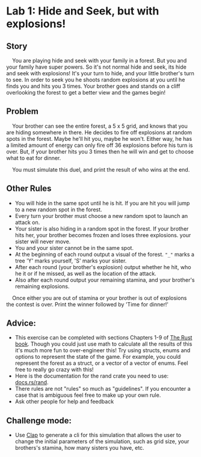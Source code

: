 # Lab 1: Hide and Seek, but with explosions!

## Story ##
&nbsp;&nbsp;&nbsp; You are playing hide and seek with your family in a forest. But you and your family have super powers. So it's not normal hide and seek, its hide and seek with explosions!
It's your turn to hide, and your little brother's turn to see. In order to seek you he shoots random explosions at you until he finds you and hits you 3 times. Your brother goes and stands on a cliff overlooking the forest to get a better view and the games begin!


## Problem ##
&nbsp;&nbsp;&nbsp; 
Your brother can see the entire forest, a 5 x 5 grid, and knows that you are hiding somewhere in there. He decides to fire off explosions at random spots in the forest. Maybe he'll hit you, maybe he won't. Either way, he has a limited amount of energy can only fire off 36 explosions before his turn is over. But, if your brother hits you 3 times then he will win and get to choose what to eat for dinner.

&nbsp;&nbsp;&nbsp; You must simulate this duel, and print the result of who wins at the end.

## Other Rules ##
- You will hide in the same spot until he is hit. If you are hit you will jump to a new random spot in the forest.
- Every turn your brother must choose a new random spot to launch an attack on.
- Your sister is also hiding in a random spot in the forest. If your brother hits her, your brother becomes frozen and loses three explosions. your sister will never move.
- You and your sister cannot be in the same spot.
- At the beginning of each round output a visual of the forest. `"_"` marks a tree 'Y' marks yourself, 'S' marks your sister.
- After each round (your brother's explosion) output whether he hit, who he it or if he missed, as well as the location of the attack.
- Also after each round output your remaining stamina, and your brother's remaining explosions.

&nbsp;&nbsp;&nbsp; Once either you are out of stamina or your brother is out of explosions the contest is over. Print the winner followed by 'Time for dinner!'

## Advice:
- This exercise can be completed with sections Chapters 1-9 of [The Rust book](https://doc.rust-lang.org/book/). Though you could just use math to calculate all the results of this it's much more fun to over-engineer this! Try using structs, enums and options to represent the state of the game. For example, you could represent the forest as a struct, or a vector of a vector of enums. Feel free to really go crazy with this!
- Here is the documentation for the rand crate you need to use: [docs.rs/rand](https://docs.rs/rand/latest/rand/).
- There rules are not "rules" so much as "guidelines". If you encounter a case that is ambiguous feel free to make up your own rule.
- Ask other people for help and feedback

## Challenge mode:
- Use [Clap](https://github.com/clap-rs/clap) to generate a cli for this simulation that allows the user to change the initial parameters of the simulation, such as grid size, your brothers's stamina, how many sisters you have, etc.
